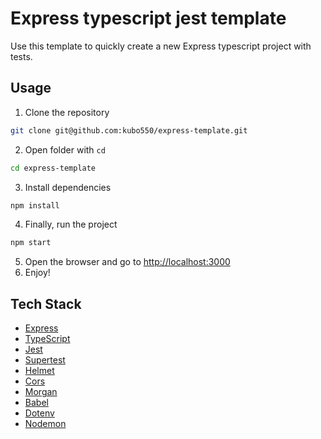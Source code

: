 # Express typescript jest template

Use this template to quickly create a new Express typescript project with tests.

##  Usage

1. Clone the repository
```bash
git clone git@github.com:kubo550/express-template.git
```
2. Open folder with `cd`
```bash
cd express-template
```

3. Install dependencies
```bash
npm install
```

4. Finally, run the project
```bash
npm start
```

5. Open the browser and go to [http://localhost:3000](http://localhost:3000)
6. Enjoy!

## Tech Stack

 - [Express](https://expressjs.com/)
 - [TypeScript](https://www.typescriptlang.org/)
 - [Jest](https://jestjs.io/)
 - [Supertest](https://github.com/visionmedia/supertest#readme)
 - [Helmet](https://helmetjs.github.io/)
 - [Cors](https://github.com/expressjs/cors#readme)
 - [Morgan](https://github.com/expressjs/morgan#readme)
 - [Babel](https://babeljs.io/)
 - [Dotenv](https://github.com/motdotla/dotenv#readme)
 - [Nodemon](https://nodemon.io/)


